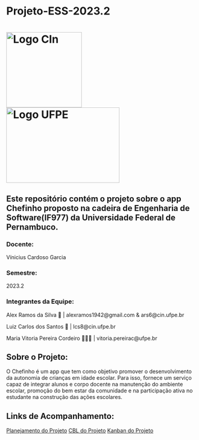# Projeto-ESS-2023.2

<h1 vertical-align= "middle">
  <img src="https://github.com/Alexramoss/Projeto-ES-2023.2/assets/93000795/d5406222-3948-4e09-b4fe-521dd665cfd9" alt="Logo CIn"     height=200px width=200px> <img src="https://github.com/Alexramoss/Projeto-ES-2023.2/assets/93000795/165974cb-1fe2-45b2-ba05-13d7c526f1cf" alt="Logo UFPE" height=200px width=300px>
</h1>

## Este repositório contém o projeto sobre o app Chefinho proposto na cadeira de Engenharia de Software(IF977) da Universidade Federal de Pernambuco.

### Docente: 
<p align="left" vertical-align= "middle">Vínicius Cardoso Garcia</p>

### Semestre: 
<p align="left" vertical-align= "middle">2023.2</p>

### Integrantes da Equipe:
<p align="left" vertical-align= "middle">Alex Ramos da Silva 🌟 | alexramos1942@gmail.com & ars6@cin.ufpe.br</p>
<p align="left" vertical-align= "middle">Luiz Carlos dos Santos 👾 | lcs8@cin.ufpe.br</p>
<p align="left" vertical-align= "middle">Maria Vitoria Pereira Cordeiro 👩🏼‍🎤 | vitoria.pereirac@ufpe.br</p>

## Sobre o Projeto:

O Chefinho é um app que tem como objetivo promover o desenvolvimento da autonomia de crianças em idade escolar. Para isso, fornece um serviço capaz de integrar alunos e corpo docente na manutenção do ambiente escolar, promoção do bem estar da comunidade e  na participação ativa no estudante na construção das ações escolares.

## Links de Acompanhamento:
<a href="https://docs.google.com/document/d/1mTMhLnPbvr6UddJm-UBkjMJnM83Bjlby5gcwEHgpnyY/edit?usp=sharing">Planejamento do Projeto</a>
<a href="https://whimsical.com/eng-soft-QhAy2QNSSNDSG2RkFStoyH">CBL do Projeto</a>
<a href="https://trello.com/b/Dv6rCRez/proj-eng-soft">Kanban do Projeto</a>



